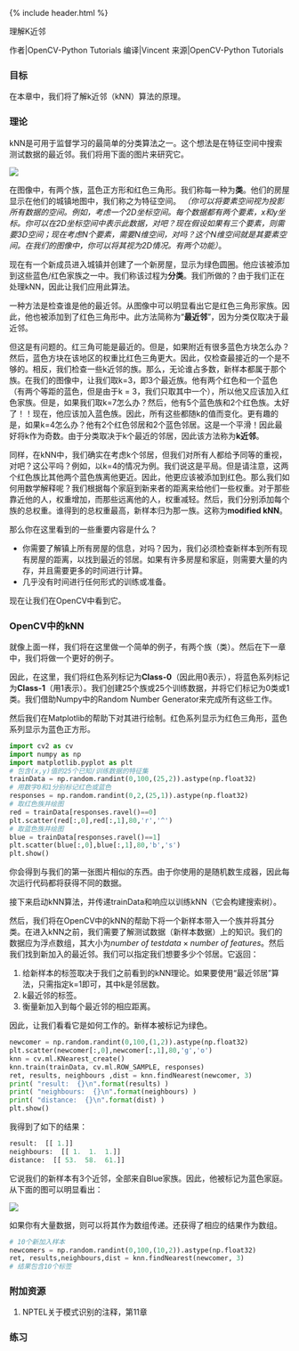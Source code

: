 {% include header.html %}

理解K近邻

作者|OpenCV-Python Tutorials
编译|Vincent
来源|OpenCV-Python Tutorials 

### 目标
在本章中，我们将了解k近邻（kNN）算法的原理。

### 理论
kNN是可用于监督学习的最简单的分类算法之一。这个想法是在特征空间中搜索测试数据的最近邻。我们将用下面的图片来研究它。

![](http://qiniu.aihubs.net/knn_theory.png)

在图像中，有两个族，蓝色正方形和红色三角形。我们称每一种为**类**。他们的房屋显示在他们的城镇地图中，我们称之为特征空间。 *（你可以将要素空间视为投影所有数据的空间。例如，考虑一个2D坐标空间。每个数据都有两个要素，x和y坐标。你可以在2D坐标空间中表示此数据，对吧？现在假设如果有三个要素，则需要3D空间；现在考虑N个要素，需要N维空间，对吗？这个N维空间就是其要素空间。在我们的图像中，你可以将其视为2D情况。有两个功能）*。

现在有一个新成员进入城镇并创建了一个新房屋，显示为绿色圆圈。他应该被添加到这些蓝色/红色家族之一中。我们称该过程为**分类**。我们所做的？由于我们正在处理kNN，因此让我们应用此算法。

一种方法是检查谁是他的最近邻。从图像中可以明显看出它是红色三角形家族。因此，他也被添加到了红色三角形中。此方法简称为“**最近邻**”，因为分类仅取决于最近邻。

但这是有问题的。红三角可能是最近的。但是，如果附近有很多蓝色方块怎么办？然后，蓝色方块在该地区的权重比红色三角更大。因此，仅检查最接近的一个是不够的。相反，我们检查一些k近邻的族。那么，无论谁占多数，新样本都属于那个族。在我们的图像中，让我们取k=3，即3个最近族。他有两个红色和一个蓝色（有两个等距的蓝色，但是由于k = 3，我们只取其中一个），所以他又应该加入红色家族。但是，如果我们取k=7怎么办？然后，他有5个蓝色族和2个红色族。太好了！！现在，他应该加入蓝色族。因此，所有这些都随k的值而变化。更有趣的是，如果k=4怎么办？他有2个红色邻居和2个蓝色邻居。这是一个平滑！因此最好将k作为奇数。由于分类取决于k个最近的邻居，因此该方法称为**k近邻**。

同样，在kNN中，我们确实在考虑k个邻居，但我们对所有人都给予同等的重视，对吧？这公平吗？例如，以k=4的情况为例。我们说这是平局。但是请注意，这两个红色族比其他两个蓝色族离他更近。因此，他更应该被添加到红色。那么我们如何用数学解释呢？我们根据每个家庭到新来者的距离来给他们一些权重。对于那些靠近他的人，权重增加，而那些远离他的人，权重减轻。然后，我们分别添加每个族的总权重。谁得到的总权重最高，新样本归为那一族。这称为**modified kNN**。

那么你在这里看到的一些重要内容是什么？
- 你需要了解镇上所有房屋的信息，对吗？因为，我们必须检查新样本到所有现有房屋的距离，以找到最近的邻居。如果有许多房屋和家庭，则需要大量的内存，并且需要更多的时间进行计算。
- 几乎没有时间进行任何形式的训练或准备。

现在让我们在OpenCV中看到它。

### OpenCV中的kNN
就像上面一样，我们将在这里做一个简单的例子，有两个族（类）。然后在下一章中，我们将做一个更好的例子。

因此，在这里，我们将红色系列标记为**Class-0**（因此用0表示），将蓝色系列标记为**Class-1**（用1表示）。我们创建25个族或25个训练数据，并将它们标记为0类或1类。我们借助Numpy中的Random Number Generator来完成所有这些工作。

然后我们在Matplotlib的帮助下对其进行绘制。红色系列显示为红色三角形，蓝色系列显示为蓝色正方形。

```python
import cv2 as cv
import numpy as np
import matplotlib.pyplot as plt
# 包含(x,y)值的25个已知/训练数据的特征集
trainData = np.random.randint(0,100,(25,2)).astype(np.float32)
# 用数字0和1分别标记红色或蓝色
responses = np.random.randint(0,2,(25,1)).astype(np.float32)
# 取红色族并绘图
red = trainData[responses.ravel()==0]
plt.scatter(red[:,0],red[:,1],80,'r','^')
# 取蓝色族并绘图
blue = trainData[responses.ravel()==1]
plt.scatter(blue[:,0],blue[:,1],80,'b','s')
plt.show()
```

你会得到与我们的第一张图片相似的东西。由于你使用的是随机数生成器，因此每次运行代码都将获得不同的数据。

接下来启动kNN算法，并传递trainData和响应以训练kNN（它会构建搜索树）。

然后，我们将在OpenCV中的kNN的帮助下将一个新样本带入一个族并将其分类。在进入kNN之前，我们需要了解测试数据（新样本数据）上的知识。我们的数据应为浮点数组，其大小为$number\ of\ testdata\times number\ of\ features$。然后我们找到新加入的最近邻。我们可以指定我们想要多少个邻居。它返回： 

1. 给新样本的标签取决于我们之前看到的kNN理论。如果要使用“最近邻居”算法，只需指定k=1即可，其中k是邻居数。
2. k最近邻的标签。
3. 衡量新加入到每个最近邻的相应距离。

因此，让我们看看它是如何工作的。新样本被标记为绿色。

```python
newcomer = np.random.randint(0,100,(1,2)).astype(np.float32)
plt.scatter(newcomer[:,0],newcomer[:,1],80,'g','o')
knn = cv.ml.KNearest_create()
knn.train(trainData, cv.ml.ROW_SAMPLE, responses)
ret, results, neighbours ,dist = knn.findNearest(newcomer, 3)
print( "result:  {}\n".format(results) )
print( "neighbours:  {}\n".format(neighbours) )
print( "distance:  {}\n".format(dist) )
plt.show()
```

我得到了如下的结果：

```python
result:  [[ 1.]]
neighbours:  [[ 1.  1.  1.]]
distance:  [[ 53.  58.  61.]]
```

它说我们的新样本有3个近邻，全部来自Blue家族。因此，他被标记为蓝色家庭。从下面的图可以明显看出：

![](http://qiniu.aihubs.net/knn_simple.png)

如果你有大量数据，则可以将其作为数组传递。还获得了相应的结果作为数组。

```python
# 10个新加入样本
newcomers = np.random.randint(0,100,(10,2)).astype(np.float32)
ret, results,neighbours,dist = knn.findNearest(newcomer, 3)
# 结果包含10个标签
```

### 附加资源
1. NPTEL关于模式识别的注释，第11章

### 练习